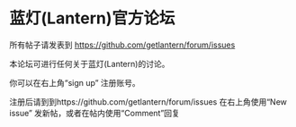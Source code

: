 # 蓝灯(Lantern)官方论坛

所有帖子请发表到 https://github.com/getlantern/forum/issues

本论坛可进行任何关于蓝灯(Lantern)的讨论。

你可以在右上角“sign up” 注册账号。

注册后请到到https://github.com/getlantern/forum/issues 在右上角使用“New issue” 发新帖，或者在帖内使用“Comment”回复

